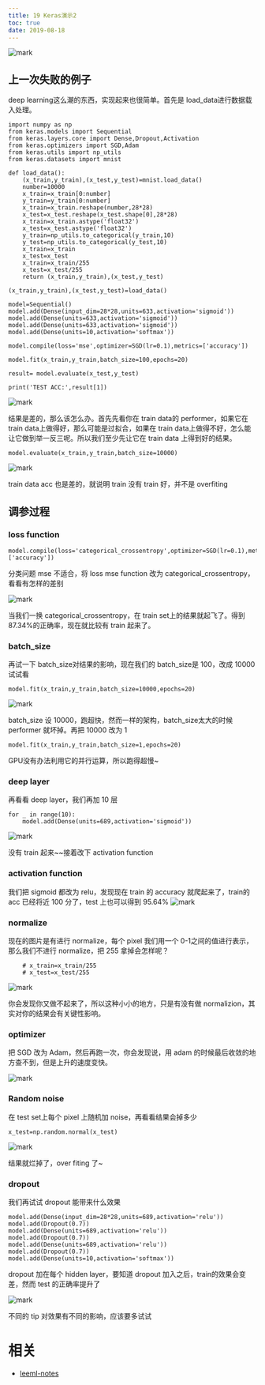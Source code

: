 ```yaml
---
title: 19 Keras演示2
toc: true
date: 2019-08-18
---
```

![mark](http://images.iterate.site/blog/image/20190818/G4sxdyDkphsK.png?imageslim)
## 上一次失败的例子
deep learning这么潮的东西，实现起来也很简单。首先是 load_data进行数据载入处理。
```
import numpy as np
from keras.models import Sequential
from keras.layers.core import Dense,Dropout,Activation
from keras.optimizers import SGD,Adam
from keras.utils import np_utils
from keras.datasets import mnist

def load_data():
	(x_train,y_train),(x_test,y_test)=mnist.load_data()
	number=10000
	x_train=x_train[0:number]
	y_train=y_train[0:number]
	x_train=x_train.reshape(number,28*28)
	x_test=x_test.reshape(x_test.shape[0],28*28)
	x_train=x_train.astype('float32')
	x_test=x_test.astype('float32')
	y_train=np_utils.to_categorical(y_train,10)
	y_test=np_utils.to_categorical(y_test,10)
	x_train=x_train
	x_test=x_test
	x_train=x_train/255
	x_test=x_test/255
	return (x_train,y_train),(x_test,y_test)

(x_train,y_train),(x_test,y_test)=load_data()

model=Sequential()
model.add(Dense(input_dim=28*28,units=633,activation='sigmoid'))
model.add(Dense(units=633,activation='sigmoid'))
model.add(Dense(units=633,activation='sigmoid'))
model.add(Dense(units=10,activation='softmax'))

model.compile(loss='mse',optimizer=SGD(lr=0.1),metrics=['accuracy'])

model.fit(x_train,y_train,batch_size=100,epochs=20)

result= model.evaluate(x_test,y_test)

print('TEST ACC:',result[1])
```
![mark](http://images.iterate.site/blog/image/20190818/b4H2aVUxiro8.png?imageslim)

结果是差的，那么该怎么办。首先先看你在 train data的 performer，如果它在 train data上做得好，那么可能是过拟合，如果在 train data上做得不好，怎么能让它做到举一反三呢。所以我们至少先让它在 train data 上得到好的结果。
```
model.evaluate(x_train,y_train,batch_size=10000)
```
![mark](http://images.iterate.site/blog/image/20190818/m2SzjrIOJump.png?imageslim)

train data acc 也是差的，就说明 train 没有 train 好，并不是 overfiting
## 调参过程
### loss function
```
model.compile(loss='categorical_crossentropy',optimizer=SGD(lr=0.1),metrics=['accuracy'])
```
分类问题 mse 不适合，将 loss mse function 改为 categorical_crossentropy，看看有怎样的差别

![mark](http://images.iterate.site/blog/image/20190818/2EYXWhUe2CuS.png?imageslim)

当我们一换 categorical_crossentropy，在 train set上的结果就起飞了。得到 87.34%的正确率，现在就比较有 train 起来了。
### batch_size
再试一下 batch_size对结果的影响，现在我们的 batch_size是 100，改成 10000 试试看

```
model.fit(x_train,y_train,batch_size=10000,epochs=20)
```
![mark](http://images.iterate.site/blog/image/20190818/5dqd4tbj0xsV.png?imageslim)

batch_size 设 10000，跑超快，然而一样的架构，batch_size太大的时候 performer 就坏掉。再把 10000 改为 1
```
model.fit(x_train,y_train,batch_size=1,epochs=20)
```
GPU没有办法利用它的并行运算，所以跑得超慢~
### deep layer
再看看 deep layer，我们再加 10 层
```
for _ in range(10):
	model.add(Dense(units=689,activation='sigmoid'))

```
![mark](http://images.iterate.site/blog/image/20190818/fJQjzAcg4hMU.png?imageslim)

没有 train 起来~~接着改下 activation function
### activation function
我们把 sigmoid 都改为 relu，发现现在 train 的 accuracy 就爬起来了，train的 acc 已经将近 100 分了，test 上也可以得到 95.64%
![mark](http://images.iterate.site/blog/image/20190818/4IkCVB8YI0La.png?imageslim)

### normalize
现在的图片是有进行 normalize，每个 pixel 我们用一个 0-1之间的值进行表示，那么我们不进行 normalize，把 255 拿掉会怎样呢？
```
	# x_train=x_train/255
	# x_test=x_test/255
```
![mark](http://images.iterate.site/blog/image/20190818/gvgB2ntXew5c.png?imageslim)

你会发现你又做不起来了，所以这种小小的地方，只是有没有做 normalizion，其实对你的结果会有关键性影响。

### optimizer
把 SGD 改为 Adam，然后再跑一次，你会发现说，用 adam 的时候最后收敛的地方查不到，但是上升的速度变快。

![mark](http://images.iterate.site/blog/image/20190818/zUsOSNNQXYNa.png?imageslim)

### Random noise
在 test set上每个 pixel 上随机加 noise，再看看结果会掉多少
```
x_test=np.random.normal(x_test)
```

![mark](http://images.iterate.site/blog/image/20190818/MBhcpJiRVSTg.png?imageslim)

结果就烂掉了，over fiting 了~
### dropout
我们再试试 dropout 能带来什么效果
```
model.add(Dense(input_dim=28*28,units=689,activation='relu'))
model.add(Dropout(0.7))
model.add(Dense(units=689,activation='relu'))
model.add(Dropout(0.7))
model.add(Dense(units=689,activation='relu'))
model.add(Dropout(0.7))
model.add(Dense(units=10,activation='softmax'))

```

dropout 加在每个 hidden layer，要知道 dropout 加入之后，train的效果会变差，然而 test 的正确率提升了

![mark](http://images.iterate.site/blog/image/20190818/lwINBnf0RPY1.png?imageslim)

不同的 tip 对效果有不同的影响，应该要多试试





# 相关

- [leeml-notes](https://github.com/datawhalechina/leeml-notes)


